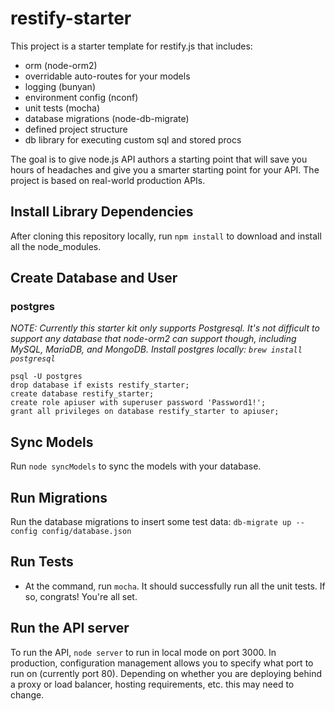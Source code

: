 # restify-starter
This project is a starter template for restify.js that includes:
* orm (node-orm2)
* overridable auto-routes for your models
* logging (bunyan)
* environment config (nconf)
* unit tests (mocha)
* database migrations (node-db-migrate)
* defined project structure
* db library for executing custom sql and stored procs

The goal is to give node.js API authors a starting point that will save you hours of headaches and give you a smarter starting point for your API. The project is based on real-world production APIs.

## Install Library Dependencies
After cloning this repository locally, run `npm install` to download and install all the node_modules.

## Create Database and User
### postgres
*NOTE: Currently this starter kit only supports Postgresql.  It's not difficult to support any database that node-orm2 can support though, including MySQL, MariaDB, and MongoDB. Install postgres locally: `brew install postgresql`*
```
psql -U postgres
drop database if exists restify_starter;
create database restify_starter;
create role apiuser with superuser password 'Password1!';
grant all privileges on database restify_starter to apiuser;
```
## Sync Models
Run `node syncModels` to sync the models with your database.

## Run Migrations
Run the database migrations to insert some test data: `db-migrate up --config config/database.json`

## Run Tests
* At the command, run `mocha`. It should successfully run all the unit tests. If so, congrats! You're all set.

## Run the API server
To run the API, `node server` to run in local mode on port 3000. In production, configuration management allows you to specify what port to run on (currently port 80). Depending on whether you are deploying behind a proxy or load balancer, hosting requirements, etc. this may need to change.